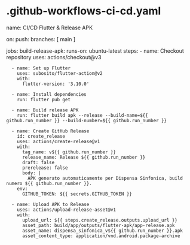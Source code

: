 # .github-workflows-ci-cd.yaml

name: CI/CD Flutter & Release APK

on:
  push:
    branches: [ main ]

jobs:
  build-release-apk:
    runs-on: ubuntu-latest
    steps:
      - name: Checkout repository
        uses: actions/checkout@v3

      - name: Set up Flutter
        uses: subosito/flutter-action@v2
        with:
          flutter-version: '3.10.0'

      - name: Install dependencies
        run: flutter pub get

      - name: Build release APK
        run: flutter build apk --release --build-name=${{ github.run_number }} --build-number=${{ github.run_number }}

      - name: Create GitHub Release
        id: create_release
        uses: actions/create-release@v1
        with:
          tag_name: v${{ github.run_number }}
          release_name: Release ${{ github.run_number }}
          draft: false
          prerelease: false
          body: |
            APK generato automaticamente per Dispensa Sinfonica, build numero ${{ github.run_number }}.
        env:
          GITHUB_TOKEN: ${{ secrets.GITHUB_TOKEN }}

      - name: Upload APK to Release
        uses: actions/upload-release-asset@v1
        with:
          upload_url: ${{ steps.create_release.outputs.upload_url }}
          asset_path: build/app/outputs/flutter-apk/app-release.apk
          asset_name: dispensa_sinfonica_v${{ github.run_number }}.apk
          asset_content_type: application/vnd.android.package-archive
